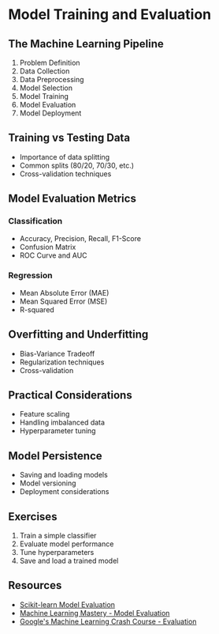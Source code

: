 # Model Training and Evaluation

## The Machine Learning Pipeline
1. Problem Definition
2. Data Collection
3. Data Preprocessing
4. Model Selection
5. Model Training
6. Model Evaluation
7. Model Deployment

## Training vs Testing Data
- Importance of data splitting
- Common splits (80/20, 70/30, etc.)
- Cross-validation techniques

## Model Evaluation Metrics
### Classification
- Accuracy, Precision, Recall, F1-Score
- Confusion Matrix
- ROC Curve and AUC

### Regression
- Mean Absolute Error (MAE)
- Mean Squared Error (MSE)
- R-squared

## Overfitting and Underfitting
- Bias-Variance Tradeoff
- Regularization techniques
- Cross-validation

## Practical Considerations
- Feature scaling
- Handling imbalanced data
- Hyperparameter tuning

## Model Persistence
- Saving and loading models
- Model versioning
- Deployment considerations

## Exercises
1. Train a simple classifier
2. Evaluate model performance
3. Tune hyperparameters
4. Save and load a trained model

## Resources
- [Scikit-learn Model Evaluation](https://scikit-learn.org/stable/modules/model_evaluation.html)
- [Machine Learning Mastery - Model Evaluation](https://machinelearningmastery.com/metrics-evaluate-machine-learning-algorithms-python/)
- [Google's Machine Learning Crash Course - Evaluation](https://developers.google.com/machine-learning/crash-course/classification/check-your-understanding-accuracy-precision-recall)
